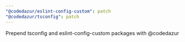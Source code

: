 ```yaml
---
"@codedazur/eslint-config-custom": patch
"@codedazur/tsconfig": patch
---
```


Prepend tsconfig and eslint-config-custom packages with @codedazur